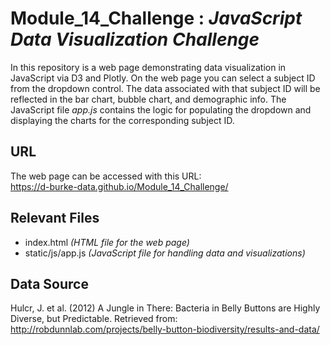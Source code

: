 # Module_14_Challenge : *JavaScript Data Visualization Challenge*

In this repository is a web page demonstrating data visualization in JavaScript via D3 and Plotly. On the web page you can select a subject ID from the dropdown control. The data associated with that subject ID will be reflected in the bar chart, bubble chart, and demographic info. The JavaScript file *app.js* contains the logic for populating the dropdown and displaying the charts for the corresponding subject ID.

## URL
The web page can be accessed with this URL:  
https://d-burke-data.github.io/Module_14_Challenge/

## Relevant Files
+ index.html *(HTML file for the web page)*
+ static/js/app.js *(JavaScript file for handling data and visualizations)*

## Data Source
Hulcr, J. et al. (2012) A Jungle in There: Bacteria in Belly Buttons are Highly Diverse, but Predictable. Retrieved from: http://robdunnlab.com/projects/belly-button-biodiversity/results-and-data/
